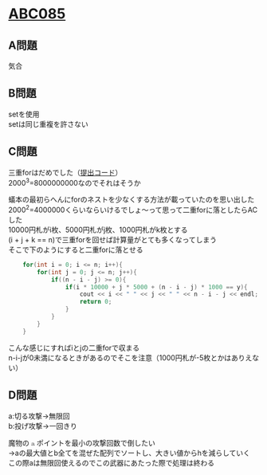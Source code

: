 # [ABC085](https://beta.atcoder.jp/contests/abc085)  
  
## A問題  
気合  
    
## B問題  
setを使用  
setは同じ重複を許さない  
  
## C問題  
三重forはだめでした（[提出コード](https://beta.atcoder.jp/contests/abc085/submissions/3059672)）  
2000<sup>3</sup>=8000000000なのでそれはそうか  
  
蟻本の最初らへんにforのネストを少なくする方法が載っていたのを思い出した  
2000<sup>2</sup>=4000000くらいならいけるでしょ～って思って二重forに落としたらACした  
10000円札がi枚、5000円札がj枚、1000円札がk枚とする  
(i + j + k == n)で三重forを回せば計算量がとても多くなってしまう  
そこで下のようにすると二重forに落とせる  
```cpp
    for(int i = 0; i <= n; i++){
        for(int j = 0; j <= n; j++){
            if((n - i - j) >= 0){
                if(i * 10000 + j * 5000 + (n - i - j) * 1000 == y){
                    cout << i << " " << j << " " << n - i - j << endl;
                    return 0;
                }
            }
        }
    }
```  
こんな感じにすればiとjの二重forで収まる  
n-i-jが0未満になるときがあるのでそこを注意（1000円札が-5枚とかはありえない）  
  
## D問題  
a:切る攻撃→無限回  
b:投げ攻撃→一回きり  
  
魔物の<math><mo>a</mo></math>ポイントを最小の攻撃回数で倒したい  
→aの最大値とb全てを混ぜた配列でソートし、大きい値からhを減らしていく  
この際aは無限回使えるのでこの武器にあたった際で処理は終わる
